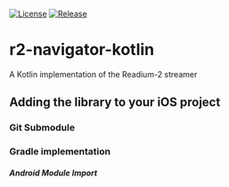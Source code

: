 [![License](https://img.shields.io/badge/License-BSD%203--Clause-blue.svg)](/LICENSE)
[![Release](https://jitpack.io/v/readium/r2-navigator-kotlin.svg)](https://jitpack.io/#readium/r2-navigator-kotlin)
# r2-navigator-kotlin

A Kotlin implementation of the Readium-2 streamer

## Adding the library to your iOS project


### Git Submodule


### Gradle implementation


##### Android Module Import


